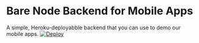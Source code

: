 # Bare Node Backend for Mobile Apps

A simple, Heroku-deployabble backend that you can use to demo our mobile apps.
[![Deploy](https://www.herokucdn.com/deploy/button.svg)](https://heroku.com/deploy)